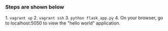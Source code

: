 <h3> Steps are shown below </h3>
1. <code>vagrant up</code>
2. <code>vagrant ssh</code>
3. <code>python flask_app.py</code> 
4. On your browser, go to localhost:5050 to view the "hello world" application.

